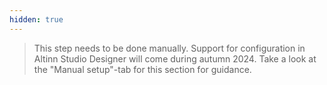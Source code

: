 ```yaml
---
hidden: true
---
```

> This step needs to be done manually. Support for configuration in Altinn Studio Designer will come during autumn 2024. 
> Take a look at the "Manual setup"-tab for this section for guidance.
